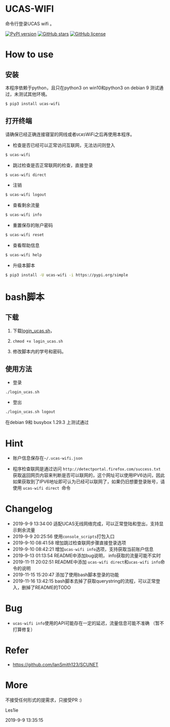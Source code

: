 # UCAS-WIFI
命令行登录UCAS wifi 。

[![PyPI version](https://img.shields.io/pypi/v/ucas-wifi.svg)](https://github.com/IanSmith123/ucas-wifi) [![GitHub stars](https://img.shields.io/github/stars/IanSmith123/ucas-wifi.svg)](https://github.com/IanSmith123/ucas-wifi/stargazers) [![GitHub license](https://img.shields.io/github/license/IanSmith123/ucas-wifi)](https://github.com/IanSmith123/ucas-wifi/blob/master/License)

# How to use

## 安装
本程序依赖于python，且只在python3 on win10和python3 on debian 9 测试通过，未测试其他环境。
```bash
$ pip3 install ucas-wifi
```

## 打开终端
请确保已经正确连接寝室的网线或者`UCAS`WiFi之后再使用本程序。

- 检查是否已经可以正常访问互联网，无法访问则登入
```bash
$ ucas-wifi
```

- 跳过检查是否正常联网的检查，直接登录
```bash 
$ ucas-wifi direct
```

- 注销
```bash
$ ucas-wifi logout
```

- 查看剩余流量
```bash
$ ucas-wifi info
```

- 重置保存的账户密码

```bash
$ ucas-wifi reset
```

- 查看帮助信息

```bash
$ ucas-wifi help
```

- 升级本脚本
```bash
$ pip3 install -U ucas-wifi -i https://pypi.org/simple
```

# bash脚本
## 下载
1. 下载[login_ucas.sh](https://github.com/IanSmith123/ucas-wifi/raw/master/login_ucas.sh)，

2. `chmod +x login_ucas.sh`

3. 修改脚本内的学号和密码。

## 使用方法

- 登录

```bash
./login_ucas.sh
```

- 登出

```bash
./login_ucas.sh logout
```
在debian 9和 busybox 1.29.3 上测试通过
    

# Hint

- 账户信息保存在`~/.ucas-wifi.json`

- 程序检查联网是通过访问  `http://detectportal.firefox.com/success.txt` 获取返回网页内容来判断是否可以联网的，这个网址可以使用IPV6访问，因此如果获取到了IPV6地址即可认为已经可以联网了，如果仍旧想要登录账号，请使用 `ucas-wifi direct `命令

  

# Changelog
- 2019-9-9 13:34:00 适配UCAS无线网络完成，可以正常登陆和登出，支持显示剩余流量
- 2019-9-9 20:25:56 使用`console_scripts`打包入口
- 2019-9-10 08:41:58 增加跳过检查联网步骤直接登录选项
- 2019-9-10 08:42:21 增加`ucas-wifi info`选项，支持获取当前账户信息
- 2019-9-13 01:13:54  README中添加bug说明， info获取的流量可能不实时
- 2019-11-11 20:02:51 README中添加 `ucas-wifi direct`和`ucas-wifi info`命令的说明
- 2019-11-15 15:20:47 添加了使用bash脚本登录的功能
- 2019-11-16 13:42:15  bash脚本去掉了获取querystring的流程，可以正常登入，删掉了README的TODO

# Bug

- `ucas-wifi info`使用的API可能存在一定的延迟，流量信息可能不准确 （暂不打算修复）


# Refer

- https://github.com/IanSmith123/SCUNET


# More

不接受任何形式的提需求，只接受PR :)

Les1ie

2019-9-9 13:35:15

